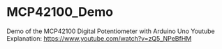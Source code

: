 # MCP42100_Demo
Demo of the MCP42100 Digital Potentiometer with Arduino Uno
Youtube Explanation: https://www.youtube.com/watch?v=zQ5_NPeBfHM
